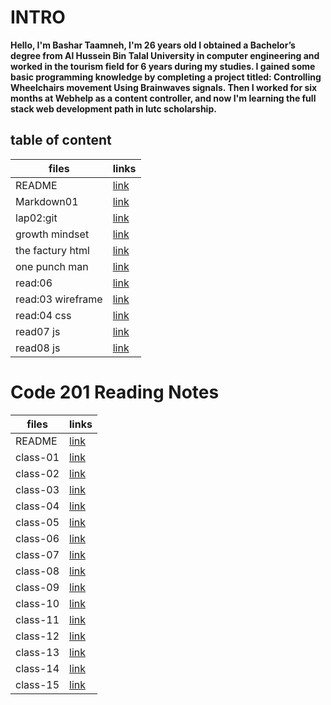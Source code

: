 # INTRO

**Hello, I'm Bashar Taamneh, I'm 26 years old
I obtained a Bachelor’s degree from Al Hussein Bin Talal University in computer engineering and worked in the tourism field for 6 years during my studies.
I gained some basic programming knowledge by completing a project titled: Controlling Wheelchairs movement Using Brainwaves signals.
Then I worked for six months at Webhelp as a content controller, and now I'm learning the full stack web development path in lutc scholarship.**


## table of content


  | files       |         links        |
  | ----------- | -------------------- |
  | README      | [link](https://bashartaamneh.github.io/READING-NOTE/)    |
  | Markdown01  | [link](https://bashartaamneh.github.io/READING-NOTE/Read:%2001)   |
  | lap02:git   | [link](https://bashartaamneh.github.io/READING-NOTE/lap02:git)    |
  | growth mindset     | [link](https://bashartaamneh.github.io/READING-NOTE/Markdown01)    |
  | the factury html | [link](https://bashar-task.bashartaamneh.repl.co)    |
  |one punch man | [link](https://bashartaamneh.github.io/OnePunchMan/)    |
  | read:06   | [link](https://bashartaamneh.github.io/READING-NOTE/read:06)    |
  | read:03 wireframe  | [link](https://bashartaamneh.github.io/READING-NOTE/wireframe03)    |
 | read:04 css  | [link](https://bashartaamneh.github.io/READING-NOTE/read:04Css)    |
 | read07 js | [link](https://bashartaamneh.github.io/READING-NOTE/read07)    |
 | read08 js | [link](https://bashartaamneh.github.io/READING-NOTE/read08)    |


# Code 201 Reading Notes



  | files       |         links        |
  | ----------- | -------------------- |
  | README      | [link](https://bashartaamneh.github.io/READING-NOTE/201-ReadingNotes)    |
   | class-01 | [link](https://bashartaamneh.github.io/READING-NOTE/class-01)|
   | class-02 | [link](https://bashartaamneh.github.io/READING-NOTE/class-02) |
  |   class-03  | [link](https://bashartaamneh.github.io/READING-NOTE/class-03)   |
  | class-04 | [link](https://bashartaamneh.github.io/READING-NOTE/class-04)      |
  |class-05 | [link](https://bashartaamneh.github.io/READING-NOTE/class-05)       |
  | class-06 | [link](https://bashartaamneh.github.io/READING-NOTE/class-06)    |
  | class-07  | [link](https://bashartaamneh.github.io/READING-NOTE/class-07)     |
  | class-08  | [link](https://bashartaamneh.github.io/READING-NOTE/class-08)     |
  | class-09 | [link](https://bashartaamneh.github.io/READING-NOTE/class-09)      |
  | class-10| [link](https://bashartaamneh.github.io/READING-NOTE/class-10)      |
  | class-11 | [link](https://bashartaamneh.github.io/READING-NOTE/class-11)     |
  |class-12| [link](https://bashartaamneh.github.io/READING-NOTE/class-12)       |
  | class-13 | [link](https://bashartaamneh.github.io/READING-NOTE/class-13)     |
  | class-14 | [link](https://bashartaamneh.github.io/READING-NOTE/class-14)     |
  |class-15 | [link](https://bashartaamneh.github.io/READING-NOTE/class-15)     |